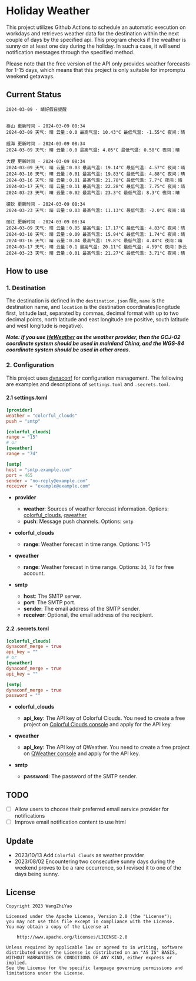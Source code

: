 # Holiday Weather

This project utilizes Github Actions to schedule an automatic execution on workdays and retrieves weather data for the destination within the next couple of days by the  specified api.
This program checks if the weather is sunny on at least one day during the holiday. In such a case, it will send notification messages through the specified method.

Please note that the free version of the API only provides weather forecasts for 1-15 days, which means that this project is only suitable for impromptu weekend getaways.

## Current Status

```
2024-03-09 - 晴好假日提醒


泰山 更新时间 - 2024-03-09 08:34
2024-03-09 天气: 晴 云量：0.0 最高气温: 10.43°C 最低气温: -1.55°C 夜间：晴

威海 更新时间 - 2024-03-09 08:34
2024-03-09 天气: 晴 云量：0.0 最高气温: 4.05°C 最低气温: 0.58°C 夜间：晴

大理 更新时间 - 2024-03-09 08:34
2024-03-09 天气: 晴 云量：0.03 最高气温: 19.14°C 最低气温: 4.57°C 夜间：晴
2024-03-10 天气: 晴 云量：0.01 最高气温: 19.83°C 最低气温: 4.88°C 夜间：晴
2024-03-16 天气: 晴 云量：0.01 最高气温: 21.78°C 最低气温: 7.7°C 夜间：晴
2024-03-17 天气: 晴 云量：0.11 最高气温: 22.28°C 最低气温: 7.75°C 夜间：晴
2024-03-23 天气: 晴 云量：0.02 最高气温: 23.3°C 最低气温: 8.3°C 夜间：晴

德钦 更新时间 - 2024-03-09 08:34
2024-03-23 天气: 晴 云量：0.03 最高气温: 11.13°C 最低气温: -2.0°C 夜间：晴

丽江 更新时间 - 2024-03-09 08:34
2024-03-09 天气: 晴 云量：0.05 最高气温: 17.17°C 最低气温: 4.83°C 夜间：晴
2024-03-10 天气: 晴 云量：0.09 最高气温: 15.94°C 最低气温: 1.74°C 夜间：晴
2024-03-16 天气: 晴 云量：0.04 最高气温: 19.8°C 最低气温: 4.48°C 夜间：晴
2024-03-17 天气: 晴 云量：0.1 最高气温: 20.11°C 最低气温: 4.59°C 夜间：多云
2024-03-23 天气: 晴 云量：0.01 最高气温: 21.27°C 最低气温: 3.71°C 夜间：晴

```

## How to use

### 1. Destination

The destination is defined in the `destination.json` file, `name` is the destination name, and `location` is the destination coordinates(longitude first, latitude last, separated by commas, decimal format with up to two decimal points, north latitude and east longitude are positive, south latitude and west longitude is negative).

***Note: If you use [HeWeather](https://dev.qweather.com/docs/) as the weather provider, then the GCJ-02 coordinate system should be used in mainland China, and the WGS-84 coordinate system should be used in other areas.***

### 2. Configuration

This project uses [dynaconf](https://github.com/dynaconf/dynaconf) for configuration management. The following are examples and descriptions of `settings.toml`  and `.secrets.toml`.

#### 2.1 settings.toml

```toml
[provider]
weather = "colorful_clouds"
push = "smtp"

[colorful_clouds]
range = "15"
# or
[qweather]
range = "7d"

[smtp]
host = "smtp.example.com"
port = 465
sender = "no-reply@example.com"
receiver = "example@example.com"
```
- **provider**
  - **weather**: Sources of weather forecast information. Options: [colorful_clouds](https://docs.caiyunapp.com/docs/daily), [qweather](https://dev.qweather.com/docs/api/weather/weather-daily-forecast/)
  - **push**: Message push channels. Options: `smtp`

- **colorful_clouds**
  - **range**:  Weather forecast in time range. Options: 1-15

- **qweather**
  - **range**: Weather forecast in time range. Options: `3d`, `7d` for free account.

- **smtp**
  - **host**: The SMTP server.
  - **port**: The SMTP port.
  - **sender**: The email address of the SMTP sender.
  - **receiver**: Optional, the email address of the recipient.

#### 2.2 .secrets.toml

```toml
[colorful_clouds]
dynaconf_merge = true
api_key = ""
# or
[qweather]
dynaconf_merge = true
api_key = ""

[smtp]
dynaconf_merge = true
password = ""
```

- **colorful_clouds**
  - **api_key**:  The API key of Colorful Clouds. You need to create a free project on [Colorful Clouds console](https://platform.caiyunapp.com/dashboard/index) and apply for the API key.

- **qweather**
  - **api_key**: The API key of QWeather. You need to create a free project on [QWeather console](https://console.qweather.com/#/console) and apply for the API key.

- **smtp**
  - **password**: The password of the SMTP sender.


## TODO

- [ ] Allow users to choose their preferred email service provider for notifications
- [ ] Improve email notification content to use html

## Update
- 2023/10/13 Add `Colorful Clouds` as weather provider 
- 2023/08/02 Encountering two consecutive sunny days during the weekend proves to be a rare occurrence, so I revised it to one of the days being sunny.

## License

    Copyright 2023 WangZhiYao
    
    Licensed under the Apache License, Version 2.0 (the "License");
    you may not use this file except in compliance with the License.
    You may obtain a copy of the License at
    
        http://www.apache.org/licenses/LICENSE-2.0
    
    Unless required by applicable law or agreed to in writing, software
    distributed under the License is distributed on an "AS IS" BASIS,
    WITHOUT WARRANTIES OR CONDITIONS OF ANY KIND, either express or implied.
    See the License for the specific language governing permissions and
    limitations under the License.
